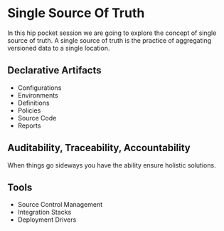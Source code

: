 # Single Source Of Truth

In this hip pocket session we are going to explore the concept of single source of truth. A single source of truth is the practice of aggregating versioned data to a single location.

## Declarative Artifacts
* Configurations
* Environments
* Definitions
* Policies
* Source Code
* Reports

## Auditability, Traceability, Accountability
When things go sideways you have the ability ensure holistic solutions.

## Tools
* Source Control Management
* Integration Stacks
* Deployment Drivers
